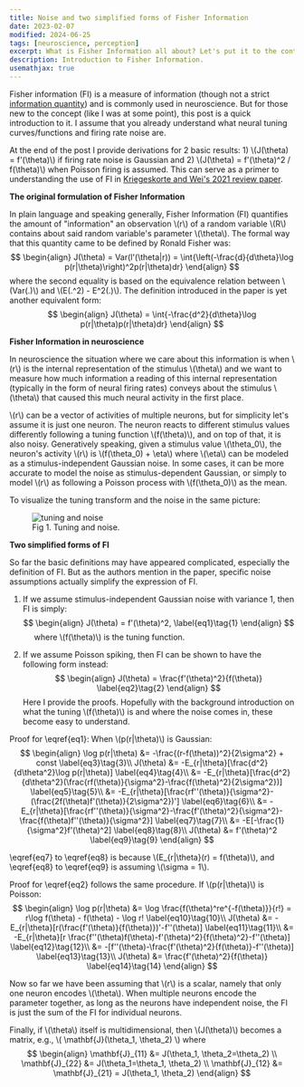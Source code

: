 ```yaml
---
title: Noise and two simplified forms of Fisher Information
date: 2023-02-07
modified: 2024-06-25
tags: [neuroscience, perception]
excerpt: What is Fisher Information all about? Let's put it to the context of tuning curves and firing rate noise that we are more familiar with.
description: Introduction to Fisher Information.
usemathjax: true
---
```


Fisher information (FI) is a measure of information (though not a strict [information quantity](https://en.wikipedia.org/wiki/Quantities_of_information)) and is commonly used in neuroscience. But for those new to the concept (like I was at some point), this post is a quick introduction to it. I assume that you already understand what neural tuning curves/functions and firing rate noise are.

<!-- For example, when I read that FI takes the form of \\(f'(\theta)^2\\) if noise is Gaussian, it wasn't clear to me why that is, or what \\(f(\theta)\\) is, even with the footnote explaining that it is the tuning function.  -->
At the end of the post I provide derivations for 2 basic results: 1) \\(J(\theta) = f'(\theta)\\) if firing rate noise is Gaussian and 2) \\(J(\theta) = f'(\theta)^2 / f(\theta)\\) when Poisson firing is assumed. This can serve as a primer to understanding the use of FI in [Kriegeskorte and Wei's 2021 review paper](https://www.nature.com/articles/s41583-021-00502-3).

<!-- On the way, I will also attempt to explain in simple words and illustrations how FI is related to concepts like neural tuning, representational geometry, perceptual discrimination, etc. -->

**The original formulation of Fisher Information**

In plain language and speaking generally, Fisher Information (FI) quantifies the amount of "information" an observation \\(r\\) of a random variable \\(R\\) contains about said random variable's parameter \\(\theta\\). The formal way that this quantity came to be defined by Ronald Fisher was:
$$
\begin{align}
  J(\theta) = Var(l'(\theta|r)) = \int{\left(-\frac{d}{d\theta}\log p(r|\theta)\right)^2p(r|\theta)dr}
\end{align}
$$
where the second equality is based on the equivalence relation between \\(Var(.)\\) and \\(E(.^2) - E^2(.)\\). The definition introduced in the paper is yet another equivalent form:
$$
\begin{align}
  J(\theta) = \int{-\frac{d^2}{d\theta}\log p(r|\theta)p(r|\theta)dr}
\end{align}
$$

**Fisher Information in neuroscience**

In neuroscience the situation where we care about this information is when \\(r\\) is the internal representation of the stimulus \\(\theta\\) and we want to measure how much information a reading of this internal representation (typically in the form of neural firing rates) conveys about the stimulus \\(\theta\\) that caused this much neural activity in the first place.

\\(r\\) can be a vector of activities of multiple neurons, but for simplicity let's assume it is just one neuron. The neuron reacts to different stimulus values differently following a tuning function \\(f(\theta)\\), and on top of that, it is also noisy. Generatively speaking, given a stimulus value \\(\theta_0\\), the neuron's activity \\(r\\) is \\(f(\theta_0) + \eta\\) where \\(\eta\\) can be modeled as a stimulus-independent Gaussian noise. In some cases, it can be more accurate to model the noise as stimulus-dependent Gaussian, or simply to model \\(r\\) as following a Poisson process with \\(f(\theta_0)\\) as the mean.

To visualize the tuning transform and the noise in the same picture:
<!-- ![tuning-noise](/images/tuning-noise.png) -->
<figure>
<img src="{{site.url}}/assets/posts/noise-and-fisher-info/tuning-noise.png"
     alt="tuning and noise"
     style="clear: both; margin-center: 0px;" />
<figcaption>Fig 1. Tuning and noise.</figcaption>
</figure>

**Two simplified forms of FI**

So far the basic definitions may have appeared complicated, especially the definition of FI. But as the authors mention in the paper, specific noise assumptions actually simplify the expression of FI.

1) If we assume stimulus-independent Gaussian noise with variance 1, then FI is simply:
$$
\begin{align}
  J(\theta) = f'(\theta)^2, \label{eq1}\tag{1}
\end{align}
$$
&nbsp;&nbsp;&nbsp;&nbsp; where \\(f(\theta)\\) is the tuning function.

2) If we assume Poisson spiking, then FI can be shown to have the following form instead:
$$
\begin{align}
  J(\theta) = \frac{f'(\theta)^2}{f(\theta)} \label{eq2}\tag{2}
\end{align}
$$
Here I provide the proofs. Hopefully with the background introduction on what the tuning \\(f(\theta)\\) is and where the noise comes in, these become easy to understand.

Proof for \eqref{eq1}:
When \\(p(r|\theta)\\) is Gaussian:
$$
\begin{align}
  \log p(r|\theta) &= -\frac{(r-f(\theta))^2}{2\sigma^2} + const \label{eq3}\tag{3}\\ 
  J(\theta) &= -E_{r|\theta}[\frac{d^2}{d\theta^2}\log p(r|\theta)] \label{eq4}\tag{4}\\
            &= -E_{r|\theta}[\frac{d^2}{d\theta^2}(\frac{rf(\theta)}{\sigma^2}-\frac{f(\theta)^2}{2\sigma^2})] \label{eq5}\tag{5}\\
            &= -E_{r|\theta}[\frac{rf''(\theta)}{\sigma^2}-(\frac{2f(\theta)f'(\theta)}{2\sigma^2})'] \label{eq6}\tag{6}\\
            &= -E_{r|\theta}[\frac{rf''(\theta)}{\sigma^2}-\frac{f'(\theta)^2}{\sigma^2}-\frac{f(\theta)f''(\theta)}{\sigma^2}] \label{eq7}\tag{7}\\
            &= -E[-\frac{1}{\sigma^2}f'(\theta)^2] \label{eq8}\tag{8}\\
  J(\theta) &= f'(\theta)^2 \label{eq9}\tag{9}
\end{align}
$$

\eqref{eq7} to \eqref{eq8} is because \\(E_{r|\theta}(r) = f(\theta)\\),
and \eqref{eq8} to \eqref{eq9} is assuming \\(\sigma = 1\\).

Proof for \eqref{eq2} <!--([2](#mjx-eqn-eq2))--> follows the same procedure. If \\(p(r|\theta)\\) is Poisson:
$$
\begin{align}
  \log p(r|\theta) &= \log \frac{f(\theta)^re^{-f(\theta)}}{r!} = r\log f(\theta) - f(\theta) - \log r! \label{eq10}\tag{10}\\
  J(\theta) &= -E_{r|\theta}[r(\frac{f'(\theta)}{f(\theta)})'-f''(\theta)] \label{eq11}\tag{11}\\
            &= -E_{r|\theta}[r \frac{f''(\theta)f(\theta)-f'(\theta)^2}{f(\theta)^2}-f''(\theta)] \label{eq12}\tag{12}\\
            &= -[f''(\theta)-\frac{f'(\theta)^2}{f(\theta)}-f''(\theta)] \label{eq13}\tag{13}\\
  J(\theta) &= \frac{f'(\theta)^2}{f(\theta)} \label{eq14}\tag{14}
\end{align}
$$

Now so far we have been assuming that \\(r\\) is a scalar, namely that only one neuron encodes \\(\theta\\). When multiple neurons encode the parameter together, as long as the neurons have independent noise, the FI is just the sum of the FI for individual neurons.

Finally, if \\(\theta\\) itself is multidimensional, then \\(J(\theta)\\) becomes a matrix, e.g., \\( \mathbf{J}(\theta_1, \theta_2) \\) where
$$
\begin{align}
    \mathbf{J}_{11} &= J(\theta_1, \theta_2=\theta_2) \\ 
    \mathbf{J}_{22} &= J(\theta_1=\theta_1, \theta_2) \\ 
    \mathbf{J}_{12} &= \mathbf{J}_{21} = J(\theta_1, \theta_2)
\end{align}
$$
